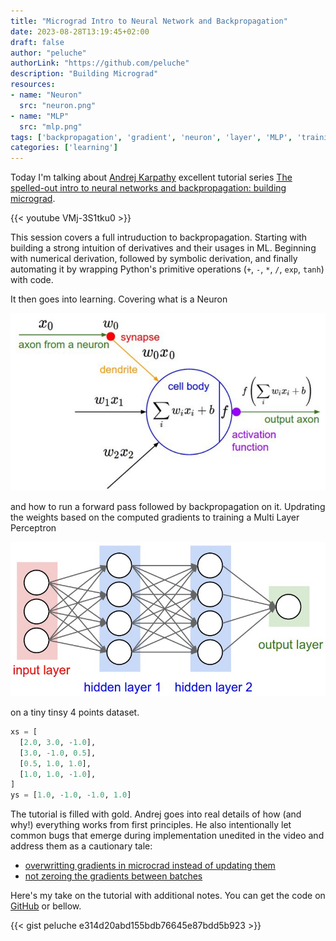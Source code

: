 ```yaml
---
title: "Micrograd Intro to Neural Network and Backpropagation"
date: 2023-08-28T13:19:45+02:00
draft: false
author: "peluche"
authorLink: "https://github.com/peluche"
description: "Building Micrograd"
resources:
- name: "Neuron"
  src: "neuron.png"
- name: "MLP"
  src: "mlp.png"
tags: ['backpropagation', 'gradient', 'neuron', 'layer', 'MLP', 'training', 'python', 'jupyter', 'Andrej Karpathy']
categories: ['learning']
---
```


Today I'm talking about [Andrej Karpathy](https://twitter.com/karpathy) excellent tutorial series [The spelled-out intro to neural networks and backpropagation: building micrograd](https://youtu.be/VMj-3S1tku0?list=PLAqhIrjkxbuWI23v9cThsA9GvCAUhRvKZ).

{{< youtube VMj-3S1tku0 >}}

This session covers a full intruduction to backpropagation. Starting with building a strong intuition of derivatives and their usages in ML. Beginning with numerical derivation, followed by symbolic derivation, and finally automating it by wrapping Python's primitive operations (`+`, `-`, `*`, `/`, `exp`, `tanh`) with code.

It then goes into learning. Covering what is a Neuron

![Neuron](neuron.png "Neuron")

and how to run a forward pass followed by backpropagation on it. Updrating the weights based on the computed gradients to training a Multi Layer Perceptron

![MLP](mlp.png "Multi Layer Perceptron")

on a tiny tinsy 4 points dataset.

```python
xs = [
  [2.0, 3.0, -1.0],
  [3.0, -1.0, 0.5],
  [0.5, 1.0, 1.0],
  [1.0, 1.0, -1.0],
]
ys = [1.0, -1.0, -1.0, 1.0]
```

The tutorial is filled with gold. Andrej goes into real details of how (and why!) everything works from first principles. He also intentionally let common bugs that emerge during implementation unedited in the video and address them as a cautionary tale:
- [overwritting gradients in microcrad instead of updating them](https://youtu.be/VMj-3S1tku0?list=PLAqhIrjkxbuWI23v9cThsA9GvCAUhRvKZ&t=4946)
- [not zeroing the gradients between batches](https://youtu.be/VMj-3S1tku0?list=PLAqhIrjkxbuWI23v9cThsA9GvCAUhRvKZ&t=7821)

Here's my take on the tutorial with additional notes. You can get the code on [GitHub](https://github.com/peluche/micrograd/) or bellow.

{{< gist peluche e314d20abd155bdb76645e87bdd5b923 >}}


